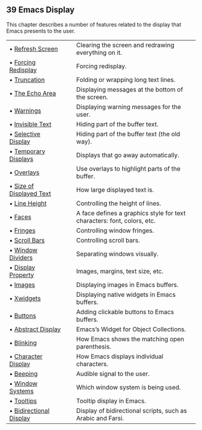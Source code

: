 

## 39 Emacs Display

This chapter describes a number of features related to the display that Emacs presents to the user.

|                                                         |    |                                                                         |
| :------------------------------------------------------ | -- | :---------------------------------------------------------------------- |
| • [Refresh Screen](Refresh-Screen.html)                 |    | Clearing the screen and redrawing everything on it.                     |
| • [Forcing Redisplay](Forcing-Redisplay.html)           |    | Forcing redisplay.                                                      |
| • [Truncation](Truncation.html)                         |    | Folding or wrapping long text lines.                                    |
| • [The Echo Area](The-Echo-Area.html)                   |    | Displaying messages at the bottom of the screen.                        |
| • [Warnings](Warnings.html)                             |    | Displaying warning messages for the user.                               |
| • [Invisible Text](Invisible-Text.html)                 |    | Hiding part of the buffer text.                                         |
| • [Selective Display](Selective-Display.html)           |    | Hiding part of the buffer text (the old way).                           |
| • [Temporary Displays](Temporary-Displays.html)         |    | Displays that go away automatically.                                    |
| • [Overlays](Overlays.html)                             |    | Use overlays to highlight parts of the buffer.                          |
| • [Size of Displayed Text](Size-of-Displayed-Text.html) |    | How large displayed text is.                                            |
| • [Line Height](Line-Height.html)                       |    | Controlling the height of lines.                                        |
| • [Faces](Faces.html)                                   |    | A face defines a graphics style for text characters: font, colors, etc. |
| • [Fringes](Fringes.html)                               |    | Controlling window fringes.                                             |
| • [Scroll Bars](Scroll-Bars.html)                       |    | Controlling scroll bars.                                                |
| • [Window Dividers](Window-Dividers.html)               |    | Separating windows visually.                                            |
| • [Display Property](Display-Property.html)             |    | Images, margins, text size, etc.                                        |
| • [Images](Images.html)                                 |    | Displaying images in Emacs buffers.                                     |
| • [Xwidgets](Xwidgets.html)                             |    | Displaying native widgets in Emacs buffers.                             |
| • [Buttons](Buttons.html)                               |    | Adding clickable buttons to Emacs buffers.                              |
| • [Abstract Display](Abstract-Display.html)             |    | Emacs’s Widget for Object Collections.                                  |
| • [Blinking](Blinking.html)                             |    | How Emacs shows the matching open parenthesis.                          |
| • [Character Display](Character-Display.html)           |    | How Emacs displays individual characters.                               |
| • [Beeping](Beeping.html)                               |    | Audible signal to the user.                                             |
| • [Window Systems](Window-Systems.html)                 |    | Which window system is being used.                                      |
| • [Tooltips](Tooltips.html)                             |    | Tooltip display in Emacs.                                               |
| • [Bidirectional Display](Bidirectional-Display.html)   |    | Display of bidirectional scripts, such as Arabic and Farsi.             |

